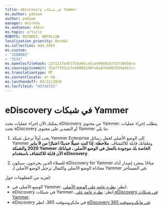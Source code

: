 ```yaml
---
title: eDiscovery في شبكات Yammer
ms.author: pebaum
author: pebaum
manager: mnirkhe
ms.audience: Admin
ms.topic: article
ROBOTS: NOINDEX, NOFOLLOW
localization_priority: Normal
ms.collection: Adm_O365
ms.custom:
- "3200003"
- "3533"
ms.openlocfilehash: 237121fa451fb9a05ca5ca496b92e743730656ce
ms.sourcegitcommit: 55eff703a17e500681d8fa6a87eb067019ade3cc
ms.translationtype: MT
ms.contentlocale: ar-SA
ms.lasthandoff: 04/22/2020
ms.locfileid: "43714721"
---
```

# <a name="ediscovery-in-yammer-networks"></a>eDiscovery في شبكات Yammer

يمكنك الآن إجراء عمليات بحث eDiscovery عن محتوى Yammer.  يتطلب إجراء عمليات بحث eDiscovery أو التصدير على محتوى Yammer ما يلي:

1. يجب أولاً ترحيل شبكة Yammer Enterprise إلى الوضع الأصلي لجعل رسائل Yammer وملفاتك قابلة للاكتشاف. **ملاحظة: إذا كنت عميلًا جديدًا اعتبارًا من 9 يناير 2020 والشبكة Yammer الخاصة بك موجودة بالفعل في الوضع الأصلي ، فبياناتك الآن قابلة للاكتشاف باستخدام eDiscovery**.

2. للعملاء الذين يخرجون، سيكون eDiscovery for Yammer متاحًا بمجرد إصدار أداة محاذاة الوضع الأصلي واكتمال ترحيل الوضع الأصلي لـ Yammer في المستأجر.

لمزيد من المعلومات حول:

- الوضع الأصلي في Yammer، انظر: [نظرة عامة على الوضع الأصلي](https://docs.microsoft.com/yammer/configure-your-yammer-network/overview-native-mode).
- eDiscovery في شبكات Yammer، انظر: [نظرة عامة على eDiscovery في شبكات Yammer](https://docs.microsoft.com/yammer/manage-security-and-compliance/overview-of-ediscovery).
- eDiscovery في مايكروسوفت 365، انظر [eDiscovery في مايكروسوفت 365](https://docs.microsoft.com/microsoft-365/compliance/ediscovery).

